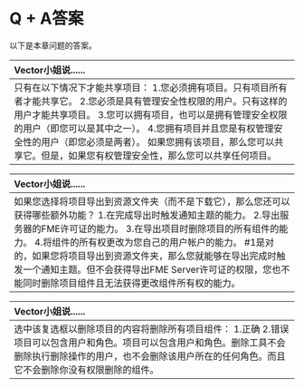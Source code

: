 # Q + A答案

以下是本章问题的答案。

|  Vector小姐说...... |
| :--- |
|  只有在以下情况下才能共享项目：  1.您必须拥有项目。只有项目所有者才能共享它。 2.您必须是具有管理安全性权限的用户。只有这样的用户才能共享项目。 3.您可以拥有项目，也可以是拥有管理安全权限的用户（即您可以是其中之一）。 4.您拥有项目并且您是有权管理安全性的用户（即您必须是两者）。  如果您拥有该项目，那么您可以共享它。但是，如果您有权管理安全性，那么您可以共享任何项目。 |

|  Vector小姐说...... |
| :--- |
|  如果您选择将项目导出到资源文件夹（而不是下载它），那么您还可以获得哪些额外功能？  1.在完成导出时触发通知主题的能力。 2.导出服务器的FME许可证的能力。 3.在导出项目时删除项目的所有组件的能力。 4.将组件的所有权更改为您自己的用户帐户的能力。  \#1是对的，如果您将项目导出到资源文件夹，那么您就能够在导出完成时触发一个通知主题。但不会获得导出FME Server许可证的权限，您也不能同时删除项目组件且无法获得更改组件所有权的能力。 |

|  Vector小姐说...... |
| :--- |
|  选中该复选框以删除项目的内容将删除所有项目组件：  1.正确 2.错误  项目可以包含用户和角色。项目可以包含用户和角色。删除工具不会删除执行删除操作的用户，也不会删除该用户所在的任何角色。而且它不会删除你没有权限删除的组件。 |


